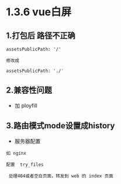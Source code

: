 # 1.3.6 vue白屏


## 1.打包后 路径不正确

```
assetsPublicPath: '/'   

修改成

assetsPublicPath: './'
```


## 2.兼容性问题

- 加 ployfill


## 3.路由模式mode设置成history

- 服务器配置 
```
如 nginx

配置  try_files

 处理404或者空白页面，转发到 web 的 index 页面
```
